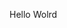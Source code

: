 Hello Wolrd











































































































































































































































































































































































































































































































































































































































































